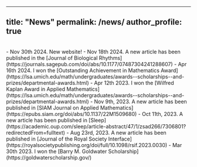 ---
title: "News"
permalink: /news/
author_profile: true
------
<br>
- Nov 30th 2024. New website!
- Nov 18th 2024. A new article has been published in the [Journal of Biological Rhythms](https://journals.sagepub.com/doi/abs/10.1177/07487304241288607)
- Apr 16th 2024. I won the [Outstanding Achievement in Mathematics Award](https://lsa.umich.edu/math/undergraduates/awards--scholarships--and-prizes/departmental-awards.html)
- Apr 12th 2023. I won the [Wilfred Kaplan Award in Applied Mathematics](https://lsa.umich.edu/math/undergraduates/awards--scholarships--and-prizes/departmental-awards.html)
- Nov 9th, 2023. A new article has been published in [SIAM Journal on Applied Mathematics](https://epubs.siam.org/doi/abs/10.1137/22M1509680)
- Oct 11th, 2023. A new article has been published in [Sleep](https://academic.oup.com/sleep/article-abstract/47/1/zsad266/7306801?redirectedFrom=fulltext)
- Aug 23rd, 2023. A new article has been published in [Journal of the Royal Society Interface](https://royalsocietypublishing.org/doi/full/10.1098/rsif.2023.0030)
- Mar 30th 2023. I won the [Barry M. Goldwater Scholarship](https://goldwaterscholarship.gov/)


<!-- ---
* **IEEE Special Scholarship** (Top 2 students in School of Electronic Information and Electrical Engineering), Shanghai Jiao Tong University. 2017
* **Best Paper Award Honorable Mention of SIGIR 2017 ([Link](http://sigir.org/sigir2017/program/awards/))**. August 9, Tokyo, Japan. 2017.
* **Microsoft Azure Research Award**, Carnegie Mellon University. 2017.
* **Scholarship of Excellent Undergraduates** (Top 2 students in school of Electronic Information and Electrical Engineering), Shanghai Jiao Tong University. 2016-2017
* **National Scholarship** (Top 3 students in Computer Science Department), Shanghai Jiao Tong University. 2015-2016.
* **Overall GPA Ranking Top 3 out of 151 ([Link](http://lantaoyu.com/files/ranking.pdf))** (Sophomore GPA Ranking 1st/151), Department of Computer Science, Shanghai Jiao Tong University. 2014-2017.
* **Zhiyuan Honors Scholarship** (Top 5%, Twice), Shanghai Jiao Tong University. 2015 & 2016.
* **Yuan-Ze Scholarship** (Top 2%), Zhiyuan College, Shanghai Jiao Tong University. 2014-2015.
* **First Prize** in China Undergraduate Mathematical Contest in Modeling, Shanghai Division. 2015 -->